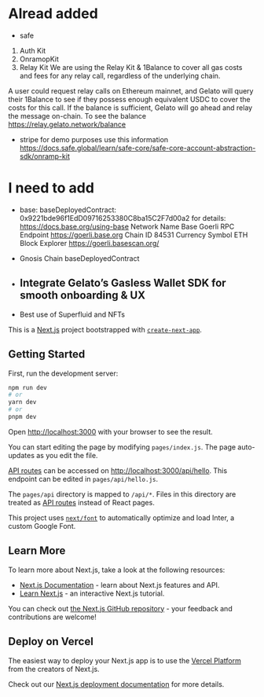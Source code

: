 
# Alread added
 - safe
 1. Auth Kit
 2. OnramopKit
 3. Relay Kit
We are using the Relay Kit  & 1Balance to cover all gas costs and fees for any relay call, regardless of the underlying chain.

A user could request relay calls on Ethereum mainnet, and Gelato will query their 1Balance to see if they possess enough equivalent USDC to cover the costs for this call.  If the balance is sufficient, Gelato will go ahead and relay the message on-chain.
To see the balance
https://relay.gelato.network/balance


 - stripe for demo purposes use this information https://docs.safe.global/learn/safe-core/safe-core-account-abstraction-sdk/onramp-kit

# I need to add
- base: baseDeployedContract: 0x9221bde96f1EdD09716253380C8ba15C2F7d00a2 for details: https://docs.base.org/using-base
Network Name	Base Goerli
RPC Endpoint	https://goerli.base.org
Chain ID	84531
Currency Symbol	ETH
Block Explorer	https://goerli.basescan.org/


- Gnosis Chain baseDeployedContract

- Integrate Gelato’s Gasless Wallet SDK for smooth onboarding & UX
    -



- Best use of Superfluid and NFTs






This is a [Next.js](https://nextjs.org/) project bootstrapped with [`create-next-app`](https://github.com/vercel/next.js/tree/canary/packages/create-next-app).

## Getting Started

First, run the development server:

```bash
npm run dev
# or
yarn dev
# or
pnpm dev
```

Open [http://localhost:3000](http://localhost:3000) with your browser to see the result.

You can start editing the page by modifying `pages/index.js`. The page auto-updates as you edit the file.

[API routes](https://nextjs.org/docs/api-routes/introduction) can be accessed on [http://localhost:3000/api/hello](http://localhost:3000/api/hello). This endpoint can be edited in `pages/api/hello.js`.

The `pages/api` directory is mapped to `/api/*`. Files in this directory are treated as [API routes](https://nextjs.org/docs/api-routes/introduction) instead of React pages.

This project uses [`next/font`](https://nextjs.org/docs/basic-features/font-optimization) to automatically optimize and load Inter, a custom Google Font.

## Learn More

To learn more about Next.js, take a look at the following resources:

- [Next.js Documentation](https://nextjs.org/docs) - learn about Next.js features and API.
- [Learn Next.js](https://nextjs.org/learn) - an interactive Next.js tutorial.

You can check out [the Next.js GitHub repository](https://github.com/vercel/next.js/) - your feedback and contributions are welcome!

## Deploy on Vercel

The easiest way to deploy your Next.js app is to use the [Vercel Platform](https://vercel.com/new?utm_medium=default-template&filter=next.js&utm_source=create-next-app&utm_campaign=create-next-app-readme) from the creators of Next.js.

Check out our [Next.js deployment documentation](https://nextjs.org/docs/deployment) for more details.
